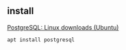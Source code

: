 
## install
[PostgreSQL: Linux downloads (Ubuntu)](https://www.postgresql.org/download/linux/ubuntu/)
```bash
apt install postgresql 
```

## 